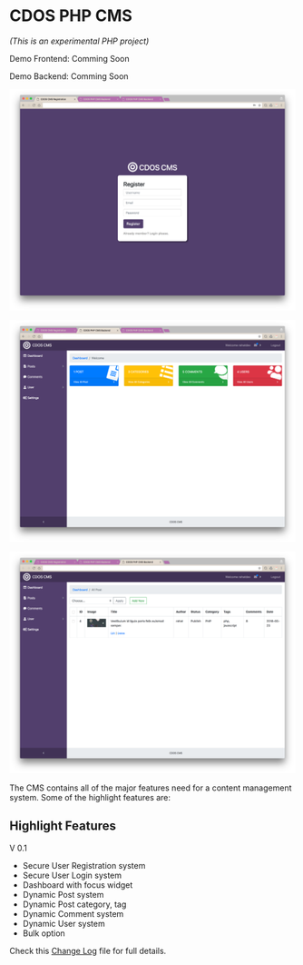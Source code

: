 # CDOS PHP CMS

*_(This is an experimental PHP project)_*

Demo Frontend: Comming Soon

Demo Backend: Comming Soon

![Registration Page](screenshots/cdos-reg.png)

![Dashboard](screenshots/cdos-dashboard.png)

![Preview All Post](screenshots/cdos-all-post.png)

The CMS contains all of the major features need for a content management system. Some of the highlight features are:

## Highlight Features

V 0.1

* Secure User Registration system
* Secure User Login system
* Dashboard with focus widget
* Dynamic Post system
* Dynamic Post category, tag
* Dynamic Comment system
* Dynamic User system
* Bulk option

Check this [Change Log](change-log.txt) file for full details.
